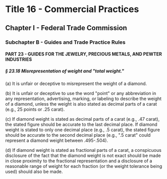 
# Title 16 - Commercial Practices
## Chapter I - Federal Trade Commission
### Subchapter B - Guides and Trade Practice Rules
#### PART 23 - GUIDES FOR THE JEWELRY, PRECIOUS METALS, AND PEWTER INDUSTRIES
##### § 23.18 Misrepresentation of weight and "total weight."

(a) It is unfair or deceptive to misrepresent the weight of a diamond.

(b) It is unfair or deceptive to use the word "point" or any abbreviation in any representation, advertising, marking, or labeling to describe the weight of a diamond, unless the weight is also stated as decimal parts of a carat (e.g., 25 points or .25 carat).

(c) If diamond weight is stated as decimal parts of a carat (e.g., .47 carat), the stated figure should be accurate to the last decimal place. If diamond weight is stated to only one decimal place (e.g., .5 carat), the stated figure should be accurate to the second decimal place (e.g., ".5 carat" could represent a diamond weight between .495-.504).

(d) If diamond weight is stated as fractional parts of a carat, a conspicuous disclosure of the fact that the diamond weight is not exact should be made in close proximity to the fractional representation and a disclosure of a reasonable range of weight for each fraction (or the weight tolerance being used) should also be made.
